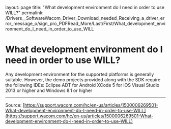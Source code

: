 layout: page
title: "What development environment do I need in order to use WILL?"
permalink: /Drivers__SoftwareWacom_Driver_Download_needed_Receiving_a_driver_error_message_o/sign_pro_PDFRead_More/Last/First/What_development_environment_do_I_need_in_order_to_use_WILL

# What development environment do I need in order to use WILL?

Any development environment for the supported platforms is generally suitable. However, the demo projects provided along with the SDK require the following IDEs: Eclipse ADT for Android XCode 5 for iOS Visual Studio 2013 or higher and Windows 8.1 or higher

---
Source: [https://support.wacom.com/hc/en-us/articles/1500006269501-What-development-environment-do-I-need-in-order-to-use-WILL](https://support.wacom.com/hc/en-us/articles/1500006269501-What-development-environment-do-I-need-in-order-to-use-WILL)
